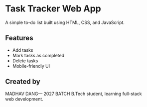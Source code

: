 # Task Tracker Web App

A simple to-do list built using HTML, CSS, and JavaScript.

## Features
- Add tasks
- Mark tasks as completed
- Delete tasks
- Mobile-friendly UI

## Created by
MADHAV DANG— 2027 BATCH B.Tech student, learning full-stack web development.
